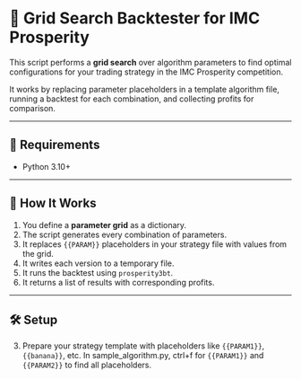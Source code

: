 # 🧪 Grid Search Backtester for IMC Prosperity

This script performs a **grid search** over algorithm parameters to find optimal configurations for your trading strategy in the IMC Prosperity competition.

It works by replacing parameter placeholders in a template algorithm file, running a backtest for each combination, and collecting profits for comparison.

---

## 📁 Requirements

- Python 3.10+
---

## 🧩 How It Works

1. You define a **parameter grid** as a dictionary.
2. The script generates every combination of parameters.
3. It replaces `{{PARAM}}` placeholders in your strategy file with values from the grid.
4. It writes each version to a temporary file.
5. It runs the backtest using `prosperity3bt`.
6. It returns a list of results with corresponding profits.

---

## 🛠️ Setup

3. Prepare your strategy template with placeholders like `{{PARAM1}}`, `{{banana}}`, etc. In sample_algorithm.py, ctrl+f for `{{PARAM1}}` and `{{PARAM2}}` to find all placeholders.